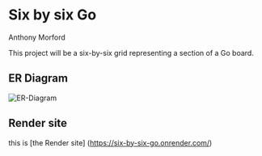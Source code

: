 # Six by six Go
Anthony Morford

This project will be a six-by-six grid representing a section of a Go board.
## ER Diagram
![ER-Diagram](docs/snake_case.drawio.png)

## Render site
this is [the Render site] (https://six-by-six-go.onrender.com/)
